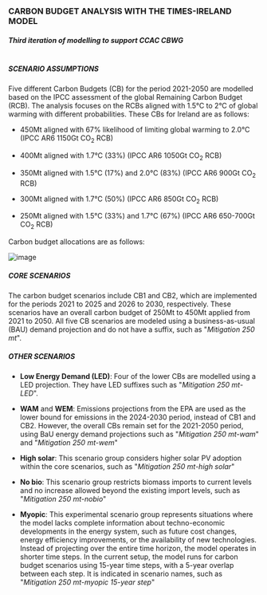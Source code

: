 ### CARBON BUDGET ANALYSIS WITH THE TIMES-IRELAND MODEL

##### Third iteration of modelling to support CCAC CBWG<br><br>
##### SCENARIO ASSUMPTIONS
Five different Carbon Budgets (CB) for the period 2021-2050 are modelled based on the IPCC assessment of the global Remaining Carbon Budget (RCB). The analysis focuses on the RCBs aligned with 1.5°C to 2°C of global warming with different probabilities. These CBs for Ireland are as follows:

* 450Mt aligned with 67% likelihood of limiting global warming to 2.0°C (IPCC AR6 1150Gt CO<sub>2</sub> RCB)

* 400Mt aligned with 1.7°C (33%) (IPCC AR6 1050Gt CO<sub>2</sub> RCB)

* 350Mt aligned with 1.5°C (17%) and 2.0°C (83%) (IPCC AR6 900Gt CO<sub>2</sub> RCB)

* 300Mt aligned with 1.7°C (50%) (IPCC AR6 850Gt CO<sub>2</sub> RCB)

* 250Mt aligned with 1.5°C (33%) and 1.7°C (67%) (IPCC AR6 650-700Gt CO<sub>2</sub> RCB)

Carbon budget allocations are as follows:

![image](https://github.com/MaREI-EPMG/TIM-Carbon-Budget-2024/assets/72862177/4d40a565-c86e-412b-911d-d5f0d0a75cba)

##### CORE SCENARIOS
The carbon budget scenarios include CB1 and CB2, which are implemented for the periods 2021 to 2025 and 2026 to 2030, respectively. These scenarios have an overall carbon budget of 250Mt to 450Mt applied from 2021 to 2050. All five CB scenarios are modeled using a business-as-usual (BAU) demand projection and do not have a suffix, such as "*Mitigation 250 mt*".

##### OTHER SCENARIOS

* **Low Energy Demand (LED)**: Four of the lower CBs are modelled using a LED projection. They have LED suffixes such as "*Mitigation 250 mt-LED*". 

* **WAM** and **WEM**: Emissions projections from the EPA are used as the lower bound for emissions in the 2024-2030 period, instead of CB1 and CB2. However, the overall CBs remain set for the 2021-2050 period, using BaU energy demand projections such as "*Mitigation 250 mt-wam*" and "*Mitigation 250 mt-wem*"

* **High solar**: This scenario group considers higher solar PV adoption within the core scenarios, such as "*Mitigation 250 mt-high solar*"

* **No bio**: This scenario group restricts biomass imports to current levels and no increase allowed beyond the existing import levels, such as "*Mitigation 250 mt-nobio*"

* **Myopic**: This experimental scenario group represents situations where the model lacks complete information about techno-economic developments in the energy system, such as future cost changes, energy efficiency improvements, or the availability of new technologies. Instead of projecting over the entire time horizon, the model operates in shorter time steps. In the current setup, the model runs for carbon budget scenarios using 15-year time steps, with a 5-year overlap between each step. It is indicated in scenario names, such as "*Mitigation 250 mt-myopic 15-year step*"
